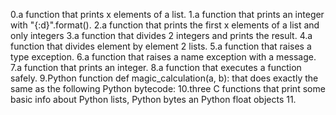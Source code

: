 0.a function that prints x elements of a list.
1.a function that prints an integer with "{:d}".format().
2.a function that prints the first x elements of a list and only integers
3.a function that divides 2 integers and prints the result.
4.a function that divides element by element 2 lists.
5.a function that raises a type exception.
6.a function that raises a name exception with a message.
7.a function that prints an integer.
8.a function that executes a function safely.
9.Python function def magic_calculation(a, b): that does exactly the same as the following Python bytecode:
10.three C functions that print some basic info about Python lists, Python bytes an Python float objects
11.
